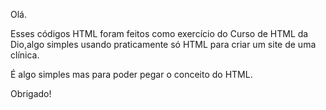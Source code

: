 Olá.

Esses códigos HTML foram feitos como exercício do Curso de HTML da Dio,algo simples usando praticamente só HTML para criar um site de uma clínica.

É algo simples mas para poder pegar o conceito do HTML.

Obrigado!